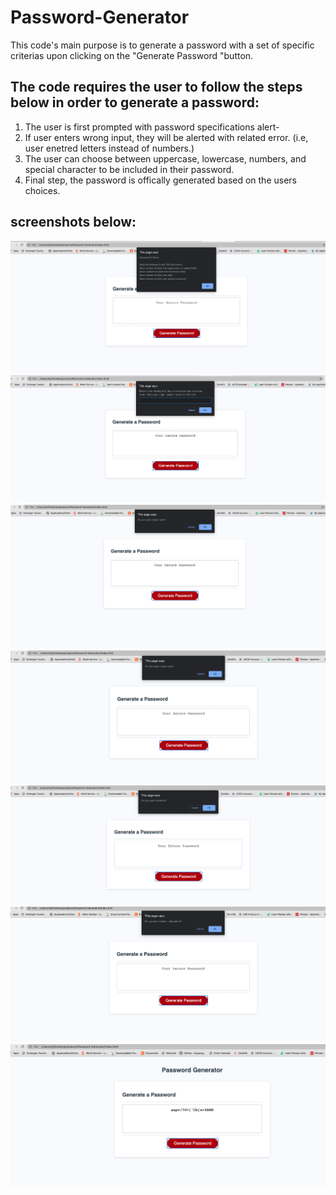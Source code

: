# Password-Generator

This code's main purpose is to generate a password with a set of specific criterias upon clicking on the "Generate Password "button.
 
## The code requires the user to follow the steps below in order to generate a password:
1) The user is first prompted with password specifications alert-
2) If user enters wrong input, they will be alerted with related error. (i.e, user enetred letters instead of numbers.)
3) The user can choose between uppercase, lowercase, numbers, and special character to be included in their password. 
4) Final step, the password is offically generated based on the users choices.

## screenshots below:

<img src= "https://github.com/AnjinIsmail/Password-Generator/blob/main/Screenshot/1.png?raw=true">
<img src= "https://github.com/AnjinIsmail/Password-Generator/blob/main/Screenshot/2.png?raw=true">
<img src= "https://github.com/AnjinIsmail/Password-Generator/blob/main/Screenshot/3.png?raw=true">
<img src ="https://github.com/AnjinIsmail/Password-Generator/blob/main/Screenshot/4.png?raw=true">
<img src ="https://github.com/AnjinIsmail/Password-Generator/blob/main/Screenshot/5.png?raw=true">
<img src ="https://github.com/AnjinIsmail/Password-Generator/blob/main/Screenshot/6.png?raw=true">
<img src ="https://github.com/AnjinIsmail/Password-Generator/blob/main/Screenshot/7.png?raw=true">
